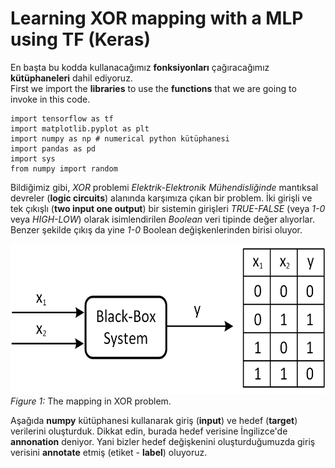 # Learning XOR mapping with a MLP using TF (Keras)
En başta bu kodda kullanacağımız **fonksiyonları** çağıracağımız **kütüphaneleri** dahil ediyoruz.</br>
First we import the **libraries** to use the **functions** that we are going to invoke in this code.</br>
```
import tensorflow as tf
import matplotlib.pyplot as plt
import numpy as np # numerical python kütüphanesi
import pandas as pd
import sys
from numpy import random
```

Bildiğimiz gibi, *XOR* problemi *Elektrik-Elektronik Mühendisliğinde* mantıksal devreler (**logic circuits**) alanında karşımıza çıkan bir problem. İki girişli ve tek çıkışlı (**two input one output**) bir sistemin girişleri *TRUE-FALSE* (veya *1-0* veya *HIGH-LOW*) olarak isimlendirilen *Boolean* veri tipinde değer alıyorlar. Benzer şekilde çıkış da yine *1-0* Boolean değişkenlerinden birisi oluyor.

<img src="figure/xor mapping.jpg" alt="xor problem mapping" height="240"/></br>
*Figure 1:* The mapping in XOR problem.

Aşağıda **numpy** kütüphanesi kullanarak giriş (**input**) ve hedef (**target**) verilerini oluşturduk. Dikkat edin, burada hedef verisine İngilizce'de **annonation** deniyor. Yani bizler hedef değişkenini oluşturduğumuzda giriş verisini **annotate** etmiş (etiket - **label**) oluyoruz.
